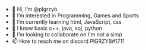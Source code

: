 - 👋 Hi, I’m @plgrzyb
- 👀 I’m interested in Programming, Games and Sports
- 🌱 I’m currently learning html, JavaScript, css
- 🌱 I know basic c++, java, sql, python
- 💞️ I’m looking to collaborate on I'm not a simp
- 📫 How to reach me on discord PlGRZYB#1711

<!---
plgrzyb/plgrzyb is a ✨ special ✨ repository because its `README.md` (this file) appears on your GitHub profile.
You can click the Preview link to take a look at your changes.
--->
